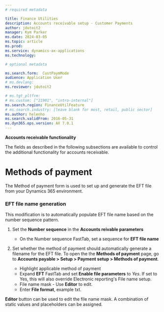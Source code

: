 ```yaml
---
# required metadata

title: Finance Utilities 
description: Accounts receivable setup - Customer Payments 
author: jdutoit2
manager: Kym Parker
ms.date: 2024-03-05
ms.topic: article
ms.prod: 
ms.service: dynamics-ax-applications
ms.technology: 

# optional metadata

ms.search.form:  CustPaymMode 
audience: Application User
# ms.devlang: 
ms.reviewer: jdutoit2

# ms.tgt_pltfrm: 
# ms.custom: ["21901", "intro-internal"]
ms.search.region: FinanceUtilFeature
# ms.search.industry: [leave blank for most, retail, public sector]
ms.author: helenho
ms.search.validFrom: 2016-05-31
ms.dyn365.ops.version: AX 7.0.1
---
```


**Accounts receivable functionality**

The fields as described in the following subsections are available to control the additional functionality for accounts receivable.


# Methods of payment
The Method of payment form is used to set up and generate the EFT file from your Dynamics 365 environment. 


### EFT file name generation

This modification is to automatically populate EFT file name based on the number sequence pattern.

1. Set the **Number sequence** in the **Accounts reivable parameters**
    - On the Number sequence FastTab, set a sequence for **EFT file name**

2. Set whether the method of payment should automatically generate a filename for the EFT file. To open the the **Methods of payment** page, go to **Accounts payable > Setup > Payment setup > Methods of payment**.
    -	Highlight applicable method of payment
    -	Expand **EFT** FastTab and set **Enable file parameters** to _Yes_. If set to Yes, this will also override Electronic reporting's File name setup.
    -	File name mask - Use **Editor** to edit.
    -	Enter **File format**, example txt.

**Editor** button can be used to edit the file name mask. A combination of static values and placeholders can be assigned.


